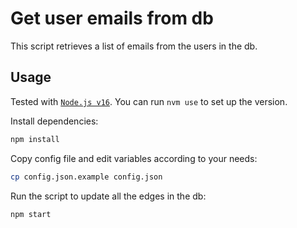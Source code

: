 # Get user emails from db

This script retrieves a list of emails from the users in the db.

## Usage

Tested with [`Node.js v16`](https://nodejs.org/en/). You can run `nvm use` to set up the version.

Install dependencies:

```bash
npm install
```

Copy config file and edit variables according to your needs:

```bash
cp config.json.example config.json
```

Run the script to update all the edges in the db:

```bash
npm start
```
